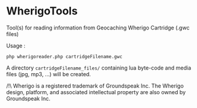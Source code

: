 # WherigoTools
Tool(s) for reading information from Geocaching Wherigo Cartridge (.gwc files)

Usage :
```
php wherigoreader.php cartridgeFilename.gwc
```

A directory `cartridgeFilename_files/` containing lua byte-code and media files (jpg, mp3, ...) will be created.

/!\ Wherigo is a registered trademark of Groundspeak Inc. The Wherigo design, platform, and associated intellectual property are also owned by Groundspeak Inc.
